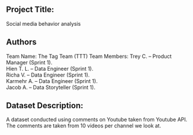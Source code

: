 ## Project Title:
Social media behavior analysis

## Authors
Team Name: The Tag Team (TTT)
Team Members:
Trey C. – Product Manager (Sprint 1).  
Hien T. L. – Data Engineer (Sprint 1).  
Richa V. – Data Engineer (Sprint 1).  
Karmehr A. – Data Engineer (Sprint 1).  
Jacob A. – Data Storyteller (Sprint 1).  

## Dataset Description:
A dataset conducted using comments on Youtube taken from Youtube API. The comments are taken from 10 videos per channel we look at.
